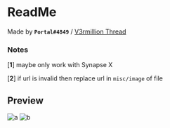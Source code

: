 # ReadMe
Made by **`Portal#4849`** / [V3rmillion Thread](https://v3rmillion.net/showthread.php?tid=1201591)

### Notes
[**1**] maybe only work with Synapse X

[**2**] if url is invalid then replace url in `misc/image` of file
## Preview
![a](https://cdn.discordapp.com/attachments/1036330282707595395/1074514137335468122/image.png)
![b](https://cdn.discordapp.com/attachments/1036330282707595395/1074514137608093726/image.png)
